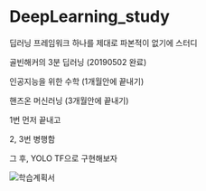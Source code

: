 # DeepLearning_study

딥러닝 프레임워크 하나를 제대로 파본적이 없기에 스터디

골빈해커의 3분 딥러닝 (20190502 완료)

인공지능을 위한 수학 (1개월안에 끝내기)

핸즈온 머신러닝 (3개월안에 끝내기)

1번 먼저 끝내고

2, 3번 병행함

그 후, YOLO TF으로 구현해보자

![학습계획서](https://user-images.githubusercontent.com/36911945/56466784-2658e780-6451-11e9-9f62-59fae08dd56e.jpg)
